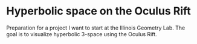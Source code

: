 Hyperbolic space on the Oculus Rift
===================================

Preparation for a project I want to start at the Illinois Geometry Lab.
The goal is to visualize hyperbolic 3-space using the Oculus Rift.
